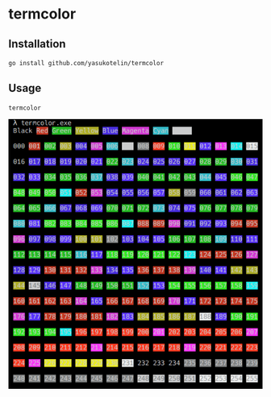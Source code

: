 # termcolor

## Installation

```bash
go install github.com/yasukotelin/termcolor
```

## Usage

```bash
termcolor
```

<img src="images/termcolor.png" />
